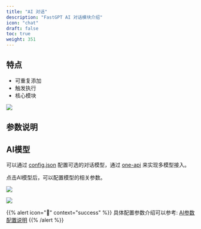 ```yaml
---
title: "AI 对话"
description: "FastGPT AI 对话模块介绍"
icon: "chat"
draft: false
toc: true
weight: 351
---
```


## 特点

- 可重复添加
- 触发执行
- 核心模块

![](/imgs/aichat.png)

## 参数说明

## AI模型

可以通过 [config.json](/docs/development/configuration/) 配置可选的对话模型，通过 [one-api](/docs/development/one-api/) 来实现多模型接入。

点击AI模型后，可以配置模型的相关参数。

![](/imgs/aichat02.png)

![](/imgs/aichat2.png)



{{% alert icon="🍅" context="success" %}}
具体配置参数介绍可以参考: [AI参数配置说明](/docs/course/ai_settings)
{{% /alert %}}